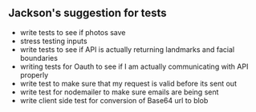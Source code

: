 
## Jackson's suggestion for tests

- write tests to see if photos save
- stress testing inputs
- write tests to see if API is actually returning landmarks and facial boundaries
- writing tests for Oauth to see if I am actually communicating with API properly
- write test to make sure that my request is valid before its sent out
- write test for nodemailer to make sure emails are being sent
- write client side test for conversion of Base64 url to blob
